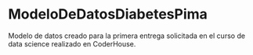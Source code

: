 # ModeloDeDatosDiabetesPima
Modelo de datos creado para la primera entrega solicitada en el curso de data science realizado en CoderHouse.
